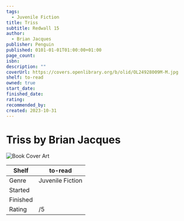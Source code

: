```yaml
---
tags:
  - Juvenile Fiction
title: Triss
subtitle: Redwall 15
author:
  - Brian Jacques
publisher: Penguin
published: 0101-01-01T01:00:00+01:00
page_count: 
isbn: 
description: ""
coverUrl: https://covers.openlibrary.org/b/olid/OL24928009M-M.jpg
shelf: to-read
owned: true
start_date: 
finished_date: 
rating: 
recommended_by: 
created: 2023-10-31
---
```


# Triss by Brian Jacques

![Book Cover Art](https://covers.openlibrary.org/b/olid/OL24928009M-M.jpg)

| Shelf | to-read |
| --- | --- |
| Genre | Juvenile Fiction |
| Started |  |
| Finished |  |
| Rating | /5 |

